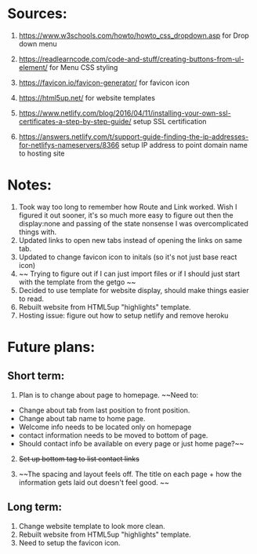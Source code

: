 # Sources:
1. https://www.w3schools.com/howto/howto_css_dropdown.asp for Drop down menu
1. https://readlearncode.com/code-and-stuff/creating-buttons-from-ul-element/ for Menu CSS styling
2. https://favicon.io/favicon-generator/ for favicon icon
3. https://html5up.net/ for website templates

4. https://www.netlify.com/blog/2016/04/11/installing-your-own-ssl-certificates-a-step-by-step-guide/ setup SSL certification 
5. https://answers.netlify.com/t/support-guide-finding-the-ip-addresses-for-netlifys-nameservers/8366 setup IP address to point domain name to hosting site

# Notes:
1. Took way too long to remember how Route and Link worked. Wish I figured it out sooner, it's so much more easy to figure out then the display:none and passing of the state nonsense I was overcomplicated things with.
2. Updated links to open new tabs instead of opening the links on same tab.
3. Updated to change favicon icon to initals (so it's not just base react icon)
4. ~~ Trying to figure out if I can just import files or if I should just start with the template from the getgo ~~
4. Decided to use template for website display, should make things easier to read.
5. Rebuilt website from HTML5up "highlights" template.
6. Hosting issue: figure out how to setup netlify and remove heroku


# Future plans:
## Short term:
1. Plan is to change about page to homepage.
~~Need to: 
* Change about tab from last position to front position.
* Change about tab name to home page.
* Welcome info needs to be located only on homepage
* contact information needs to be moved to bottom of page.
* Should contact info be available on every page or just home page?~~

2. ~~Set up bottom tag to list contact links~~

3. ~~The spacing and layout feels off. The title on each page + how the information gets laid out doesn't feel good. ~~

## Long term:
1. Change website template to look more clean.
2. Rebuilt website from HTML5up "highlights" template.
3. Need to setup the favicon icon.
